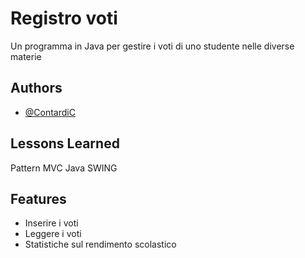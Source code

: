 
# Registro voti

Un programma in Java per gestire i voti di uno studente nelle diverse materie

## Authors

- [@ContardiC](hhttps://github.com/ContardiC)


## Lessons Learned

Pattern MVC 
Java SWING

## Features

- Inserire i voti
- Leggere i voti
- Statistiche sul rendimento scolastico
